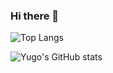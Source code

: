 ### Hi there 👋

![Top Langs](https://github-readme-stats.vercel.app/api/top-langs/?username=yugoccp&layout=compact)

![Yugo's GitHub stats](https://github-readme-stats.vercel.app/api?username=yugoccp&show_icons=true&theme=radical)
